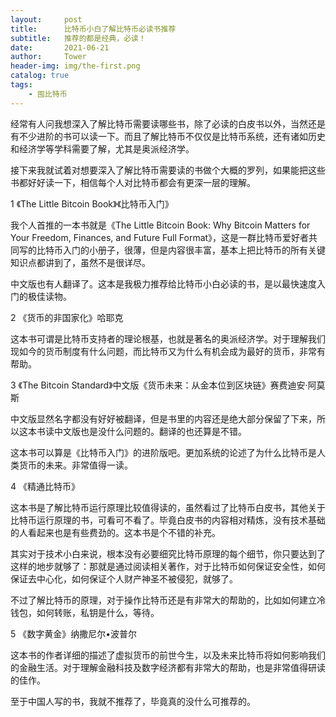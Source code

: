 ```yaml
---
layout:     post
title:      比特币小白了解比特币必读书推荐
subtitle:   推荐的都是经典，必读！
date:       2021-06-21
author:     Tower
header-img: img/the-first.png
catalog: true
tags:
    - 囤比特币
---
```


经常有人问我想深入了解比特币需要读哪些书，除了必读的白皮书以外，当然还是有不少进阶的书可以读一下。而且了解比特币不仅仅是比特币系统，还有诸如历史和经济学等学科需要了解，尤其是奥派经济学。

接下来我就试着对想要深入了解比特币需要读的书做个大概的罗列，如果能把这些书都好好读一下，相信每个人对比特币都会有更深一层的理解。

1 《The Little Bitcoin Book》《比特币入门》

我个人首推的一本书就是《The Little Bitcoin Book: Why Bitcoin Matters for Your Freedom, Finances, and Future Full Format》，这是一群比特币爱好者共同写的比特币入门的小册子，很薄，但是内容很丰富，基本上把比特币的所有关键知识点都讲到了，虽然不是很详尽。

中文版也有人翻译了。这本是我极力推荐给比特币小白必读的书，是以最快速度入门的极佳读物。

2 《货币的非国家化》哈耶克

这本书可谓是比特币支持者的理论根基，也就是著名的奥派经济学。对于理解我们现如今的货币制度有什么问题，而比特币又为什么有机会成为最好的货币，非常有帮助。

3 《The Bitcoin Standard》中文版《货币未来：从金本位到区块链》赛费迪安·阿莫斯

中文版显然名字都没有好好被翻译，但是书里的内容还是绝大部分保留了下来，所以这本书读中文版也是没什么问题的。翻译的也还算是不错。

这本书可以算是《比特币入门》的进阶版吧。更加系统的论述了为什么比特币是人类货币的未来。非常值得一读。

4 《精通比特币》 

这本书是了解比特币运行原理比较值得读的，虽然看过了比特币白皮书，其他关于比特币运行原理的书，可看可不看了。毕竟白皮书的内容相对精炼，没有技术基础的人看起来也是有些费劲的。这本书是个不错的补充。

其实对于技术小白来说，根本没有必要细究比特币原理的每个细节，你只要达到了这样的地步就够了：那就是通过阅读相关著作，对于比特币如何保证安全性，如何保证去中心化，如何保证个人财产神圣不被侵犯，就够了。

不过了解比特币的原理，对于操作比特币还是有非常大的帮助的，比如如何建立冷钱包，如何转账，私钥是什么，等待。

5 《数字黄金》纳撒尼尔•波普尔

这本书的作者详细的描述了虚拟货币的前世今生，以及未来比特币将如何影响我们的金融生活。对于理解金融科技及数字经济都有非常大的帮助，也是非常值得研读的佳作。

至于中国人写的书，我就不推荐了，毕竟真的没什么可推荐的。
